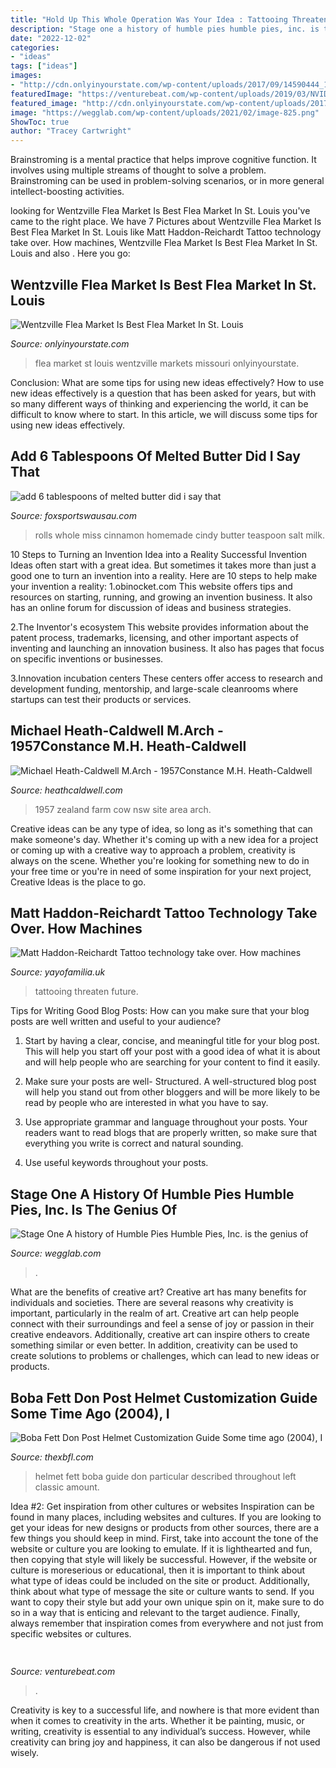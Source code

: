 ```yaml
---
title: "Hold Up This Whole Operation Was Your Idea : Tattooing Threaten Future"
description: "Stage one a history of humble pies humble pies, inc. is the genius of"
date: "2022-12-02"
categories:
- "ideas"
tags: ["ideas"]
images:
- "http://cdn.onlyinyourstate.com/wp-content/uploads/2017/09/14590444_1244640928910768_5746525161445677096_n-700x394.jpg"
featuredImage: "https://venturebeat.com/wp-content/uploads/2019/03/NVIDIA-T4-GPU.jpg?w=800"
featured_image: "http://cdn.onlyinyourstate.com/wp-content/uploads/2017/09/14590444_1244640928910768_5746525161445677096_n-700x394.jpg"
image: "https://wegglab.com/wp-content/uploads/2021/02/image-825.png"
ShowToc: true
author: "Tracey Cartwright"
---
```



Brainstroming is a mental practice that helps improve cognitive function. It involves using multiple streams of thought to solve a problem. Brainstroming can be used in problem-solving scenarios, or in more general intellect-boosting activities.

	

		
looking for Wentzville Flea Market Is Best Flea Market In St. Louis you've came to the right place. We have 7 Pictures about Wentzville Flea Market Is Best Flea Market In St. Louis like Matt Haddon-Reichardt Tattoo technology take over. How machines, Wentzville Flea Market Is Best Flea Market In St. Louis and also . Here you go:
		
    
## Wentzville Flea Market Is Best Flea Market In St. Louis

<img loading=lazy src="http://cdn.onlyinyourstate.com/wp-content/uploads/2017/09/14590444_1244640928910768_5746525161445677096_n-700x394.jpg" onerror="this.onerror=null;this.src='https://tse1.mm.bing.net/th?id=OIP._WsJ-rrda3wqmHgxB4wTRQHaEK&amp;pid=15.1';" alt="Wentzville Flea Market Is Best Flea Market In St. Louis">

_Source: onlyinyourstate.com_

>flea market st louis wentzville markets missouri onlyinyourstate. 

	

Conclusion: What are some tips for using new ideas effectively?
How to use new ideas effectively is a question that has been asked for years, but with so many different ways of thinking and experiencing the world, it can be difficult to know where to start. In this article, we will discuss some tips for using new ideas effectively.

    
## Add 6 Tablespoons Of Melted Butter Did I Say That

<img loading=lazy src="http://2.bp.blogspot.com/-rmwrroeZaSo/UNZB3sf1_MI/AAAAAAAAAOY/dSg6cIgVpHQ/s640/IMG_6083.JPG" onerror="this.onerror=null;this.src='https://tse3.mm.bing.net/th?id=OIP.UuJXdMxl3O2lyExkD_KR4wHaJ4&amp;pid=15.1';" alt="add 6 tablespoons of melted butter did i say that">

_Source: foxsportswausau.com_

>rolls whole miss cinnamon homemade cindy butter teaspoon salt milk. 

	

10 Steps to Turning an Invention Idea into a Reality
Successful Invention Ideas often start with a great idea. But sometimes it takes more than just a good one to turn an invention into a reality. Here are 10 steps to help make your invention a reality:
1.obinocket.com This website offers tips and resources on starting, running, and growing an invention business. It also has an online forum for discussion of ideas and business strategies.

2.The Inventor's ecosystem This website provides information about the patent process, trademarks, licensing, and other important aspects of inventing and launching an innovation business. It also has pages that focus on specific inventions or businesses.

3.Innovation incubation centers These centers offer access to research and development funding, mentorship, and large-scale cleanrooms where startups can test their products or services.

    
## Michael Heath-Caldwell M.Arch - 1957Constance M.H. Heath-Caldwell

<img loading=lazy src="http://heathcaldwell.com/yahoo_site_admin/assets/images/Pihama_1957_Gopperth.6941814_std.jpg" onerror="this.onerror=null;this.src='https://tse2.mm.bing.net/th?id=OIP.zNUh2TLVfcmCWIikZCC-dgHaEF&amp;pid=15.1';" alt="Michael Heath-Caldwell M.Arch - 1957Constance M.H. Heath-Caldwell">

_Source: heathcaldwell.com_

>1957 zealand farm cow nsw site area arch. 

	

Creative ideas can be any type of idea, so long as it's something that can make someone's day. Whether it's coming up with a new idea for a project or coming up with a creative way to approach a problem, creativity is always on the scene. Whether you're looking for something new to do in your free time or you're in need of some inspiration for your next project, Creative Ideas is the place to go.

    
## Matt Haddon-Reichardt Tattoo Technology Take Over. How Machines

<img loading=lazy src="https://cdn.shopify.com/s/files/1/2156/7915/files/Karl_Marc_Portrait_480x480.jpg?v=1620327532" onerror="this.onerror=null;this.src='https://tse4.mm.bing.net/th?id=OIP.QpKbQjA8FTP8FU8JsAUzAwAAAA&amp;pid=15.1';" alt="Matt Haddon-Reichardt Tattoo technology take over. How machines">

_Source: yayofamilia.uk_

>tattooing threaten future. 

	

Tips for Writing Good Blog Posts: How can you make sure that your blog posts are well written and useful to your audience?
1. Start by having a clear, concise, and meaningful title for your blog post. This will help you start off your post with a good idea of what it is about and will help people who are searching for your content to find it easily.
2. Make sure your posts are well- Structured. A well-structured blog post will help you stand out from other bloggers and will be more likely to be read by people who are interested in what you have to say.

3. Use appropriate grammar and language throughout your posts. Your readers want to read blogs that are properly written, so make sure that everything you write is correct and natural sounding.

4. Use useful keywords throughout your posts.

    
## Stage One A History Of Humble Pies Humble Pies, Inc. Is The Genius Of

<img loading=lazy src="https://wegglab.com/wp-content/uploads/2021/02/image-825.png" onerror="this.onerror=null;this.src='https://tse2.mm.bing.net/th?id=OIP.6y0ecBAPG6OyNVsa_xLCYAHaGz&amp;pid=15.1';" alt="Stage One A history of Humble Pies Humble Pies, Inc. is the genius of">

_Source: wegglab.com_

>. 

	

What are the benefits of creative art?
Creative art has many benefits for individuals and societies. There are several reasons why creativity is important, particularly in the realm of art. Creative art can help people connect with their surroundings and feel a sense of joy or passion in their creative endeavors. Additionally, creative art can inspire others to create something similar or even better. In addition, creativity can be used to create solutions to problems or challenges, which can lead to new ideas or products.

    
## Boba Fett Don Post Helmet Customization Guide Some Time Ago (2004), I

<img loading=lazy src="http://www.thexbfl.com/The_Xbox_Football_League/Boba_Fett_Don_Post_Helmet_files/Img_9263RS.jpg" onerror="this.onerror=null;this.src='https://tse2.mm.bing.net/th?id=OIP.33nr_drJXAgSOSBLWr_1VgHaE7&amp;pid=15.1';" alt="Boba Fett Don Post Helmet Customization Guide Some time ago (2004), I">

_Source: thexbfl.com_

>helmet fett boba guide don particular described throughout left classic amount. 

	

Idea #2: Get inspiration from other cultures or websites
Inspiration can be found in many places, including websites and cultures. If you are looking to get your ideas for new designs or products from other sources, there are a few things you should keep in mind. First, take into account the tone of the website or culture you are looking to emulate. If it is lighthearted and fun, then copying that style will likely be successful. However, if the website or culture is moreserious or educational, then it is important to think about what type of ideas could be included on the site or product. Additionally, think about what type of message the site or culture wants to send. If you want to copy their style but add your own unique spin on it, make sure to do so in a way that is enticing and relevant to the target audience. Finally, always remember that inspiration comes from everywhere and not just from specific websites or cultures.

    
## 

<img loading=lazy src="https://venturebeat.com/wp-content/uploads/2019/03/NVIDIA-T4-GPU.jpg?w=800" onerror="this.onerror=null;this.src='https://tse4.mm.bing.net/th?id=OIP.uiufemvAG8ZzeKPLnLGX6QHaEK&amp;pid=15.1';" alt="">

_Source: venturebeat.com_

>. 

	

Creativity is key to a successful life, and nowhere is that more evident than when it comes to creativity in the arts. Whether it be painting, music, or writing, creativity is essential to any individual’s success. However, while creativity can bring joy and happiness, it can also be dangerous if not used wisely.

